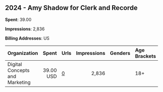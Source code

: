 ## 2024 - Amy Shadow for Clerk and Recorde 
**Spent**: 39.00

**Impressions**: 2,836

**Billing Addresses**: US

|Organization|Spent|Urls|Impressions|Genders|Age Brackets|Country Codes|
|:---|---:|:---|---:|:---|:---|:---|
|Digital Concepts and Marketing|39.00 USD|[0](https://www.snap.com/political-ads/asset/e290f93386f31ae42c6ad7ac7b42cc92acaf6239398171bf2a685490195a4632?mediaType=mp4)|2,836||18+|united states|
